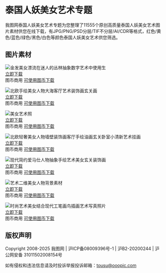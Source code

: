 # 泰国人妖美女艺术专题

我图网泰国人妖美女艺术专题为您整理了11555个原创高质量泰国人妖美女艺术图片素材供您在线下载，有JPG/PNG/PSD分层/TIF不分层/AI/CDR等格式，红色/黄色/蓝色/绿色/黑色/白色等颜色泰国人妖美女艺术供您筛选。

## 图片素材

![金发美女漂流在迷人的丛林抽象数字艺术中使用生](https://bpic.wotucdn.com/original/35/64/56/35645694-286f8246de9480c98f3270f047f19c5b.jpeg!/quality/91/unsharp/true/compress/true/watermark/url/bG9nby53YXRlci52MTAucG5n/repeat/true/rotate/auto/fw/320/format/webp)  
[立即下载](//downloads.ooopic.com/download.php?id=35645694)  
图币商用 [可使用图币下载](//downloads.ooopic.com/download.php?id=35645694)  

![北欧手绘美女人物大海客厅艺术装饰画玄关画](https://bpic.wotucdn.com/32/55/08/32550867-a323f542e8cdbe1b4fff4608ee8891b2.jpg!waterxwebp320x556)  
[立即下载](//downloads.ooopic.com/download.php?id=32550867)  
图币商用 [可使用图币下载](//downloads.ooopic.com/download.php?id=32550867)  

![美女艺术照](https://bpic.wotucdn.com/original/35/65/12/35651209-6f56b7108fbcb795d119d2cb03d8989d.jpeg!/quality/91/unsharp/true/compress/true/watermark/url/bG9nby53YXRlci52MTAucG5n/repeat/true/rotate/auto/fw/320/format/webp)  
[立即下载](//downloads.ooopic.com/download.php?id=35651209)  
图币商用 [可使用图币下载](//downloads.ooopic.com/download.php?id=35651209)  

![北欧轻奢美女人物墙壁装饰画客厅手绘油画玄关卧室小清新艺术挂画](https://bpic.wotucdn.com/33/46/70/33467010-a7c764d8c57c417491aecadd40a0c201.png!waterxwebp320x556)  
[立即下载](//downloads.ooopic.com/download.php?id=33467010)  
图币商用 [可使用图币下载](//downloads.ooopic.com/download.php?id=33467010)  

![现代简约爱马仕人物抽象手绘艺术美女玄关装饰画](https://bpic.wotucdn.com/32/53/64/32536479-a2465d422541ca70289498d033dc4602.jpg!waterxwebp320x556)  
[立即下载](//downloads.ooopic.com/download.php?id=32536479)  
图币商用 [可使用图币下载](//downloads.ooopic.com/download.php?id=32536479)  

![艺术二维美女人物背景素材](https://bpic.wotucdn.com/original/34/13/95/34139520-ea8d7a1fc4e7ad4c84f71a7648617195.png!/quality/91/unsharp/true/compress/true/watermark/url/bG9nby53YXRlci52MTAucG5n/repeat/true/rotate/auto/fw/320/clip/320x556a0a0/format/webp)  
[立即下载](//downloads.ooopic.com/download.php?id=34139520)  
图币商用 [可使用图币下载](//downloads.ooopic.com/download.php?id=34139520)  

![时尚艺术美女结合现代工笔画鸟插画艺术写真照片](https://bpic.wotucdn.com/original/35/14/88/35148876-090a05475353afa1f18a88a5ff6c0f7f.png!/quality/91/unsharp/true/compress/true/watermark/url/bG9nby53YXRlci52MTAucG5n/repeat/true/rotate/auto/fw/320/clip/320x556a0a0/format/webp)  
[立即下载](//downloads.ooopic.com/download.php?id=35148876)  
图币商用 [可使用图币下载](//downloads.ooopic.com/download.php?id=35148876)  

## 版权声明

Copyright 2008-2025 我图网 | 沪ICP备08009396号-1 | 沪B2-20200244 | 沪公网安备 31011502008154号

如有侵权和违法信息请及时投诉举报投诉邮箱：tousu@ooopic.com
<!-- tcd_original_link https://m.ooopic.com/search-cca9b9fac8cbd1fdc3c0c5aed2d5caf5--0_0_timed____ooo__.html -->
